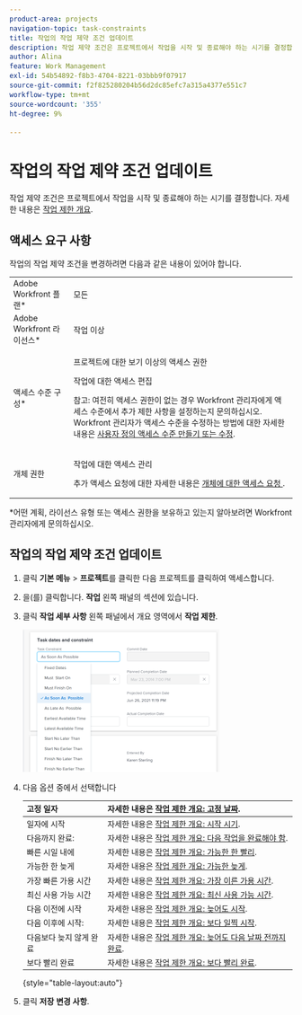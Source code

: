 ```yaml
---
product-area: projects
navigation-topic: task-constraints
title: 작업의 작업 제약 조건 업데이트
description: 작업 제약 조건은 프로젝트에서 작업을 시작 및 종료해야 하는 시기를 결정합니다. 자세한 내용은 작업 제한 개요를 참조하십시오.
author: Alina
feature: Work Management
exl-id: 54b54892-f8b3-4704-8221-03bbb9f07917
source-git-commit: f2f825280204b56d2dc85efc7a315a4377e551c7
workflow-type: tm+mt
source-wordcount: '355'
ht-degree: 9%

---
```


# 작업의 작업 제약 조건 업데이트

작업 제약 조건은 프로젝트에서 작업을 시작 및 종료해야 하는 시기를 결정합니다. 자세한 내용은 [작업 제한 개요](../../../manage-work/tasks/task-constraints/task-constraint-overview.md).

## 액세스 요구 사항

작업의 작업 제약 조건을 변경하려면 다음과 같은 내용이 있어야 합니다.

<table style="table-layout:auto"> 
 <col> 
 <col> 
 <tbody> 
  <tr> 
   <td role="rowheader">Adobe Workfront 플랜*</td> 
   <td> <p>모든 </p> </td> 
  </tr> 
  <tr> 
   <td role="rowheader">Adobe Workfront 라이선스*</td> 
   <td> <p>작업 이상</p> </td> 
  </tr> 
  <tr> 
   <td role="rowheader">액세스 수준 구성*</td> 
   <td> <p>프로젝트에 대한 보기 이상의 액세스 권한</p> <p>작업에 대한 액세스 편집</p> <p>참고: 여전히 액세스 권한이 없는 경우 Workfront 관리자에게 액세스 수준에서 추가 제한 사항을 설정하는지 문의하십시오. Workfront 관리자가 액세스 수준을 수정하는 방법에 대한 자세한 내용은 <a href="../../../administration-and-setup/add-users/configure-and-grant-access/create-modify-access-levels.md" class="MCXref xref">사용자 정의 액세스 수준 만들기 또는 수정</a>.</p> </td> 
  </tr> 
  <tr> 
   <td role="rowheader">개체 권한</td> 
   <td> <p>작업에 대한 액세스 관리 </p> <p>추가 액세스 요청에 대한 자세한 내용은 <a href="../../../workfront-basics/grant-and-request-access-to-objects/request-access.md" class="MCXref xref">개체에 대한 액세스 요청 </a>.</p> </td> 
  </tr> 
 </tbody> 
</table>

&#42;어떤 계획, 라이선스 유형 또는 액세스 권한을 보유하고 있는지 알아보려면 Workfront 관리자에게 문의하십시오.

## 작업의 작업 제약 조건 업데이트

1. 클릭 **기본 메뉴** > **프로젝트**&#x200B;를 클릭한 다음 프로젝트를 클릭하여 액세스합니다.
1. 을(를) 클릭합니다. **작업** 왼쪽 패널의 섹션에 있습니다.
1. 클릭 **작업 세부 사항** 왼쪽 패널에서 개요 영역에서 **작업 제한**.

   ![](assets/task-constraint-all-options-in-overview-350x254.png)

1. 다음 옵션 중에서 선택합니다

   | 고정 일자 | 자세한 내용은 [작업 제한 개요: 고정 날짜](../../../manage-work/tasks/task-constraints/fixed-dates.md). |
   |---|---|
   | 일자에 시작 | 자세한 내용은 [작업 제한 개요: 시작 시기](../../../manage-work/tasks/task-constraints/must-start-on.md). |
   | 다음까지 완료: | 자세한 내용은 [작업 제한 개요: 다음 작업을 완료해야 함](../../../manage-work/tasks/task-constraints/must-finish-on.md). |
   | 빠른 시일 내에 | 자세한 내용은 [작업 제한 개요: 가능한 한 빨리](../../../manage-work/tasks/task-constraints/as-soon-as-possible.md). |
   | 가능한 한 늦게 | 자세한 내용은 [작업 제한 개요: 가능한 늦게](../../../manage-work/tasks/task-constraints/as-late-as-possible.md). |
   | 가장 빠른 가용 시간 | 자세한 내용은 [작업 제한 개요: 가장 이른 가용 시간](../../../manage-work/tasks/task-constraints/earliest-available-time.md). |
   | 최신 사용 가능 시간 | 자세한 내용은 [작업 제한 개요: 최신 사용 가능 시간](../../../manage-work/tasks/task-constraints/latest-available-time.md). |
   | 다음 이전에 시작 | 자세한 내용은 [작업 제한 개요: 늦어도 시작](../../../manage-work/tasks/task-constraints/start-no-later-than.md). |
   | 다음 이후에 시작: | 자세한 내용은 [작업 제한 개요: 보다 일찍 시작](../../../manage-work/tasks/task-constraints/start-no-earlier-than.md). |
   | 다음보다 늦지 않게 완료 | 자세한 내용은 [작업 제한 개요: 늦어도 다음 날짜 전까지 완료](../../../manage-work/tasks/task-constraints/finish-no-later-than.md). |
   | 보다 빨리 완료 | 자세한 내용은 [작업 제한 개요: 보다 빨리 완료](../../../manage-work/tasks/task-constraints/finish-no-earlier-than.md). |

   {style="table-layout:auto"}

1. 클릭 **저장** **변경 사항**.

 
